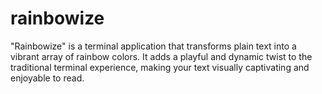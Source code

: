 # rainbowize
 "Rainbowize" is a terminal application that transforms plain text into a vibrant array of rainbow colors. It adds a playful and dynamic twist to the traditional terminal experience, making your text visually captivating and enjoyable to read.
